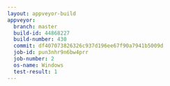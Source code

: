 ```yaml
---
layout: appveyor-build
appveyor:
  branch: master
  build-id: 44868227
  build-number: 430
  commit: df407073826326c937d196ee67f90a7941b5009d
  job-id: pun3nhr9n6bw4prr
  job-number: 2
  os-name: Windows
  test-result: 1
---
```

